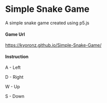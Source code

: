 # Simple Snake Game
A simple snake game created using p5.js

#### Game Url
https://kyoronz.github.io/Simple-Snake-Game/

#### Instruction
A - Left

D - Right

W - Up

S - Down
